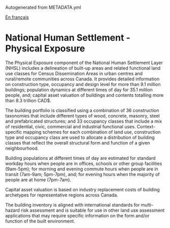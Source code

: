Autogenerated from METADATA.yml

[En français](https://github.com/OpenDRR/national-human-settlement/blob/main/physical-exposure/LISEZMOI.md)

# National Human Settlement - Physical Exposure

The Physical Exposure component of the National Human Settlement Layer (NHSL) includes a delineation of built-up areas and related functional land use classes for Census Dissemination Areas in urban centres and rural/remote communities across Canada. It provides detailed information on construction type, occupancy and design level for more than 9.1 million buildings; population dynamics at different times of day for 35.1 million people, and; capital asset valuation of buildings and contents totalling more than 8.3 trillion CAD$.

The building portfolio is classified using a combination of 36 construction taxonomies that include different types of wood, concrete, masonry, steel and prefabricated structures; and 33 occupancy classes that include a mix of residential, civic, commercial and industrial functional uses.  Context-specific mapping schemes for each combination of land use, construction type and occupancy class are used to allocate a distribution of building classes that reflect the overall structural form and function of a given neighbourhood.

Building populations at different times of day are estimated for standard workday hours when people are in offices, schools or other group facilities (9am-5pm); for morning and evening commute hours when people are in transit (7am-9am; 5pm-7pm), and; for evening hours when the majority of people are at home (7pm-7am).

Capital asset valuation is based on industry replacement costs of building archetypes for representative regions across Canada.

The building inventory is aligned with international standards for multi-hazard risk assessment and is suitable for use in other land use assessment applications that may require specific information on the form and/or function of the built environment.

